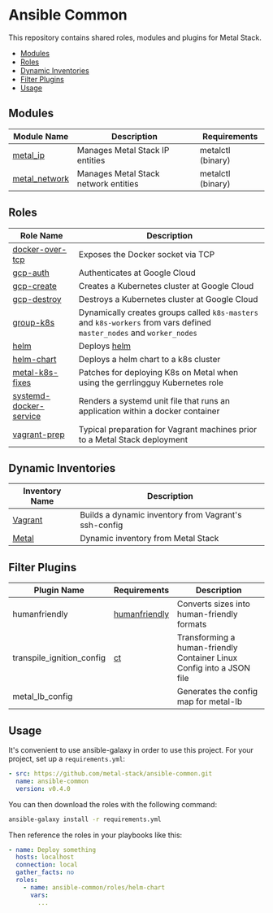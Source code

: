 # Ansible Common

This repository contains shared roles, modules and plugins for Metal Stack.

<!-- TOC depthFrom:2 depthTo:6 withLinks:1 updateOnSave:1 orderedList:0 -->

- [Modules](#modules)
- [Roles](#roles)
- [Dynamic Inventories](#dynamic-inventories)
- [Filter Plugins](#filter-plugins)
- [Usage](#usage)

<!-- /TOC -->

## Modules

| Module Name                               | Description                          | Requirements      |
| ----------------------------------------- | ------------------------------------ | ----------------- |
| [metal_ip](library/metal_ip.py)           | Manages Metal Stack IP entities      | metalctl (binary) |
| [metal_network](library/metal_network.py) | Manages Metal Stack network entities | metalctl (binary) |

## Roles

| Role Name                                              | Description                                                                                                           |
| ------------------------------------------------------ | --------------------------------------------------------------------------------------------------------------------- |
| [docker-over-tcp](roles/docker-over-tcp)               | Exposes the Docker socket via TCP                                                                                     |
| [gcp-auth](roles/gcp-auth)                             | Authenticates at Google Cloud                                                                                         |
| [gcp-create](roles/gcp-create)                         | Creates a Kubernetes cluster at Google Cloud                                                                          |
| [gcp-destroy](roles/gcp-destroy)                       | Destroys a Kubernetes cluster at Google Cloud                                                                         |
| [group-k8s](roles/group-k8s)                           | Dynamically creates groups called `k8s-masters` and `k8s-workers` from vars defined `master_nodes` and `worker_nodes` |
| [helm](roles/helm)                                     | Deploys [helm](https://helm.sh/)                                                                                      |
| [helm-chart](roles/helm-chart)                         | Deploys a helm chart to a k8s cluster                                                                                 |
| [metal-k8s-fixes](roles/metal-k8s-fixes)               | Patches for deploying K8s on Metal when using the gerrlingguy Kubernetes role                                         |
| [systemd-docker-service](roles/systemd-docker-service) | Renders a systemd unit file that runs an application within a docker container                                        |
| [vagrant-prep](roles/vagrant-prep)                     | Typical preparation for Vagrant machines prior to a Metal Stack deployment                                            |

## Dynamic Inventories

| Inventory Name               | Description                                          |
| ---------------------------- | ---------------------------------------------------- |
| [Vagrant](inventory/vagrant) | Builds a dynamic inventory from Vagrant's ssh-config |
| [Metal](inventory/metal)     | Dynamic inventory from Metal Stack                   |

## Filter Plugins

| Plugin Name               | Requirements                                                               | Description                                                           |
| ------------------------- | -------------------------------------------------------------------------- | --------------------------------------------------------------------- |
| humanfriendly             | [humanfriendly](https://github.com/xolox/python-humanfriendly)             | Converts sizes into human-friendly formats                            |
| transpile_ignition_config | [ct](https://github.com/coreos/container-linux-config-transpiler/releases) | Transforming a human-friendly Container Linux Config into a JSON file |
| metal_lb_config           |                                                                            | Generates the config map for metal-lb                                 |

## Usage

It's convenient to use ansible-galaxy in order to use this project. For your project, set up a `requirements.yml`:

```yaml
- src: https://github.com/metal-stack/ansible-common.git
  name: ansible-common
  version: v0.4.0
```

You can then download the roles with the following command:

```bash
ansible-galaxy install -r requirements.yml
```

Then reference the roles in your playbooks like this:

```yaml
- name: Deploy something
  hosts: localhost
  connection: local
  gather_facts: no
  roles:
    - name: ansible-common/roles/helm-chart
      vars:
        ...
```
